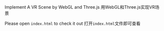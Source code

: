 Implement A VR Scene by WebGL and Three.js
用WebGL和Three.js实现VR场景

Please open `index.html` to check it out
打开`index.html`文件即可查看
